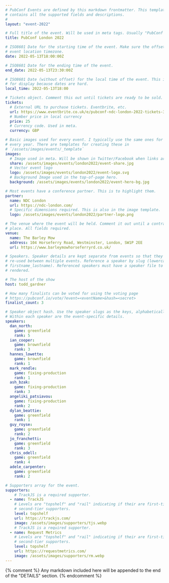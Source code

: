 ```yaml
---
# PubConf Events are defined by this markdown frontmatter. This template
# contains all the supported fields and descriptions.
#
layout: "event-2022"

# Full title of the event. Will be used in meta tags. Usually "PubConf City Year"
title: PubConf London 2022

# ISO8601 Date for the starting time of the event. Make sure the offset is in the
# event location timezone.
date: 2022-05-13T18:00:00Z

# ISO8601 Date for the ending time of the event.
end_date: 2022-05-13T23:30:00Z

# ISO8601 Date (without offset) for the local time of the event. This is used
# for display because dates are hard.
local_time: 2022-05-13T18:00

# Tickets object. Comment this out until tickets are ready to be sold.
tickets:
  # External URL to purchase tickets. Eventbrite, etc.
  url: https://www.eventbrite.co.uk/e/pubconf-ndc-london-2022-tickets-325609164777
  # Number price in local currency
  price: 25
  # Currency code. Used in meta.
  currency: GBP

# Basic images used for every event. I typically use the same ones for a location
# every year. There are templates for creating these in
# `/assets/images/events/_template`
images:
  # Image used in meta. Will be shown in Twitter/Facebook when links are shared.
  share: /assets/images/events/london2022/event-share.jpg
  # Vector event logo
  logo: /assets/images/events/london2022/event-logo.svg
  # Background Image used in the top-of-page hero.
  background: /assets/images/events/london2022/event-hero-bg.jpg

# Most events have a conference partner. This is to highlight them.
partner:
  name: NDC London
  url: https://ndc-london.com/
  # Specific dimensions required. This is also in the image template.
  logo: /assets/images/events/london2022/partner-logo.png

# The venue where the event will be held. Comment it out until a contract is in
# place. All fields required.
venue:
  name: The Barley Mow
  address: 104 Horseferry Road, Westminster, London, SW1P 2EE
  url: https://www.barleymowhorseferryrd.co.uk/

# Speakers. Speaker details are kept separate from events so that they can be
# re-used between multiple events. Reference a speaker by slug (lowercase,
# firstname_lastname). Referenced speakers must have a speaker file to be
# rendered.

# The host of the show
host: todd_gardner

# How many finalists can be voted for using the voting page
# https://pubconf.io/vote/?event=<eventName>&hash=<secret>
finalist_count: 3

# Speaker object hash. Use the speaker slugs as the keys, alphabetically listed.
# Within each speaker are the event-specific details.
speakers:
  dan_north:
    game: greenfield
    rank: 5
  ian_cooper:
    game: brownfield
    rank: 3
  hannes_lowette:
    game: brownfield
    rank: 1
  mark_rendle:
    game: fixing-production
    rank: 1
  ash_bzak:
    game: fixing-production
    rank: 3
  angeliki_patsiavou:
    game: fixing-production
    rank: 2
  dylan_beattie:
    game: greenfield
    rank: 1
  guy_royse:
    game: greenfield
    rank: 2
  jo_franchetti:
    game: greenfield
    rank: 3
  chris_odell:
    game: greenfield
    rank: 4
  adele_carpenter:
    game: greenfield
    rank: 2

# Supporters array for the event.
supporters:
    # TrackJS is a required supporter.
  - name: TrackJS
    # Levels are "topshelf" and "rail" indicating if their are first-tier or
    # second-tier supporters.
    level: topshelf
    url: https://trackjs.com/
    image: /assets/images/supporters/tjs.webp
    # TrackJS is a required supporter.
  - name: Request Metrics
    # Levels are "topshelf" and "rail" indicating if their are first-tier or
    # second-tier supporters.
    level: topshelf
    url: https://requestmetrics.com/
    image: /assets/images/supporters/rm.webp
---
```


{% comment %}
Any markdown included here will be appended to the end of the "DETAILS" section.
{% endcomment %}
